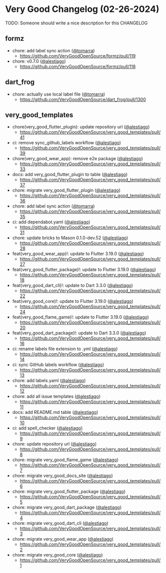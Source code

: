 # Very Good Changelog (02-26-2024)

TODO: Someone should write a nice description for this CHANGELOG

## formz
- chore: add label sync action ([@tomarra](https://github.com/tomarra))
	- https://github.com/VeryGoodOpenSource/formz/pull/119
- chore: v0.7.0 ([@alestiago](https://github.com/alestiago))
	- https://github.com/VeryGoodOpenSource/formz/pull/118

## dart_frog
- chore: actually use local label file ([@tomarra](https://github.com/tomarra))
	- https://github.com/VeryGoodOpenSource/dart_frog/pull/1300

## very_good_templates
- chore(very_good_flutter_plugin): update repository url ([@alestiago](https://github.com/alestiago))
	- https://github.com/VeryGoodOpenSource/very_good_templates/pull/41
- ci: remove sync_github_labels workflow ([@alestiago](https://github.com/alestiago))
	- https://github.com/VeryGoodOpenSource/very_good_templates/pull/39
- chore(very_good_wear_app): remove e2e package ([@alestiago](https://github.com/alestiago))
	- https://github.com/VeryGoodOpenSource/very_good_templates/pull/33
- docs: add very_good_flutter_plugin to table ([@alestiago](https://github.com/alestiago))
	- https://github.com/VeryGoodOpenSource/very_good_templates/pull/37
- chore: migrate very_good_flutter_plugin ([@alestiago](https://github.com/alestiago))
	- https://github.com/VeryGoodOpenSource/very_good_templates/pull/36
- chore: add label sync action ([@tomarra](https://github.com/tomarra))
	- https://github.com/VeryGoodOpenSource/very_good_templates/pull/35
- ci: add dependabot.yaml ([@alestiago](https://github.com/alestiago))
	- https://github.com/VeryGoodOpenSource/very_good_templates/pull/31
- chore: update bricks to Mason 0.1.0-dev.52 ([@alestiago](https://github.com/alestiago))
	- https://github.com/VeryGoodOpenSource/very_good_templates/pull/28
- feat(very_good_wear_app)!: update to Flutter 3.19.0 ([@alestiago](https://github.com/alestiago))
	- https://github.com/VeryGoodOpenSource/very_good_templates/pull/27
- feat(very_good_flutter_package)!: update to Flutter 3.19.0 ([@alestiago](https://github.com/alestiago))
	- https://github.com/VeryGoodOpenSource/very_good_templates/pull/18
- feat(very_good_dart_cli)!: update to Dart 3.3.0 ([@alestiago](https://github.com/alestiago))
	- https://github.com/VeryGoodOpenSource/very_good_templates/pull/22
- feat(very_good_core)!: update to Flutter 3.19.0 ([@alestiago](https://github.com/alestiago))
	- https://github.com/VeryGoodOpenSource/very_good_templates/pull/24
- feat(very_good_flame_game)!: update to Flutter 3.19.0 ([@alestiago](https://github.com/alestiago))
	- https://github.com/VeryGoodOpenSource/very_good_templates/pull/20
- feat(very_good_dart_package)!: update to Dart 3.3.0 ([@alestiago](https://github.com/alestiago))
	- https://github.com/VeryGoodOpenSource/very_good_templates/pull/16
- ci: rename labels file extension to .yml ([@alestiago](https://github.com/alestiago))
	- https://github.com/VeryGoodOpenSource/very_good_templates/pull/14
- ci: sync GitHub labels workflow ([@alestiago](https://github.com/alestiago))
	- https://github.com/VeryGoodOpenSource/very_good_templates/pull/13
- chore: add labels.yaml ([@alestiago](https://github.com/alestiago))
	- https://github.com/VeryGoodOpenSource/very_good_templates/pull/12
- chore: add all issue templates ([@alestiago](https://github.com/alestiago))
	- https://github.com/VeryGoodOpenSource/very_good_templates/pull/11
- docs: add README.md table ([@alestiago](https://github.com/alestiago))
	- https://github.com/VeryGoodOpenSource/very_good_templates/pull/10
- ci: add spell_checker ([@alestiago](https://github.com/alestiago))
	- https://github.com/VeryGoodOpenSource/very_good_templates/pull/9
- chore: update repository url ([@alestiago](https://github.com/alestiago))
	- https://github.com/VeryGoodOpenSource/very_good_templates/pull/8
- chore: migrate very_good_flame_game ([@alestiago](https://github.com/alestiago))
	- https://github.com/VeryGoodOpenSource/very_good_templates/pull/7
- chore: migrate very_good_docs_site ([@alestiago](https://github.com/alestiago))
	- https://github.com/VeryGoodOpenSource/very_good_templates/pull/6
- chore: migrate very_good_flutter_package ([@alestiago](https://github.com/alestiago))
	- https://github.com/VeryGoodOpenSource/very_good_templates/pull/5
- chore: migrate very_good_dart_package ([@alestiago](https://github.com/alestiago))
	- https://github.com/VeryGoodOpenSource/very_good_templates/pull/4
- chore: migrate very_good_dart_cli ([@alestiago](https://github.com/alestiago))
	- https://github.com/VeryGoodOpenSource/very_good_templates/pull/3
- chore: migrate very_good_wear_app ([@alestiago](https://github.com/alestiago))
	- https://github.com/VeryGoodOpenSource/very_good_templates/pull/2
- chore: migrate very_good_core ([@alestiago](https://github.com/alestiago))
	- https://github.com/VeryGoodOpenSource/very_good_templates/pull/1
